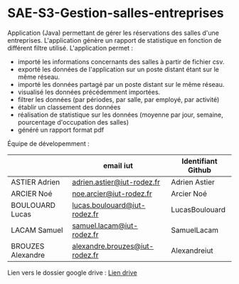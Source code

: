 # SAE-S3-Gestion-salles-entreprises
Application (Java) permettant de gérer les réservations des salles d'une entreprises. L'application génère un rapport de statistique en fonction de différent filtre utilisé. 
L'application permet :
- importé les informations concernants des salles à partir de fichier csv.
- exporté les données de l'application sur un poste distant étant sur le même réseau.
- importé les données partagé par un poste distant sur le même réseau.
- visualisé les données précédemment importées.
- filtrer les données (par périodes, par salle, par employé, par activité)
- établir un classement des données
- réalisation de statistique sur les données (moyenne par jour, semaine, pourcentage d'occupation des salles)
- généré un rapport format pdf

Équipe de dévelopemment :

|             | email iut     | Identifiant Github | 
|-------------|---------------|---------------|
| ASTIER Adrien | adrien.astier@iut-rodez.fr | Adrien Astier |
| ARCIER Noé | noe.arcier@iut-rodez.fr | Arcier Noé |
| BOULOUARD Lucas | lucas.boulouard@iut-rodez.fr | LucasBoulouard |
| LACAM Samuel | samuel.lacam@iut-rodez.fr | SamuelLacam |
| BROUZES Alexandre   | alexandre.brouzes@iut-rodez.fr | Alexandreiut  | 


Lien vers le dossier google drive : [Lien drive](https://drive.google.com/drive/folders/0ABZxIVAYBVO2Uk9PVA)

